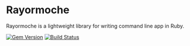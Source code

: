 # Rayormoche
Rayormoche is a lightweight library for writing command line app in Ruby.

[![Gem Version](https://badge.fury.io/rb/rayormoche.svg)](https://badge.fury.io/rb/rayormoche)
[![Build Status](https://travis-ci.org/esphas/Rayormoche.svg?branch=master)](https://travis-ci.org/esphas/Rayormoche)
